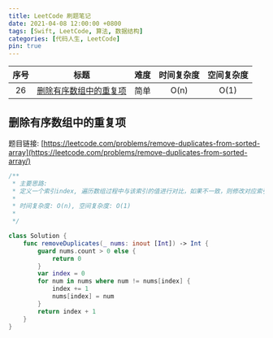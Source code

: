 ```yaml
---
title: LeetCode 刷题笔记
date: 2021-04-08 12:00:00 +0800
tags: [Swift, LeetCode, 算法, 数据结构]
categories: [代码人生, LeetCode]
pin: true
---
```


| 序号 | 标题 | 难度 | 时间复杂度 | 空间复杂度 |
|:---:|:---:|:---:|:---:|:---:|
| 26 | [删除有序数组中的重复项](#0026) | 简单  | O(n) | O(1) |

<a name="0026" />

## 删除有序数组中的重复项

题目链接: [https://leetcode.com/problems/remove-duplicates-from-sorted-array](https://leetcode.com/problems/remove-duplicates-from-sorted-array/)

```swift
/**
 * 主要思路: 
 * 定义一个索引index, 遍历数组过程中与该索引的值进行对比，如果不一致，则修改对应索引的值
 * 
 * 时间复杂度: O(n), 空间复杂度: O(1)
 *
 */

class Solution {
    func removeDuplicates(_ nums: inout [Int]) -> Int {
        guard nums.count > 0 else {
            return 0
        }
        var index = 0
        for num in nums where num != nums[index] {
            index += 1
            nums[index] = num
        }
        return index + 1
    }
}
```